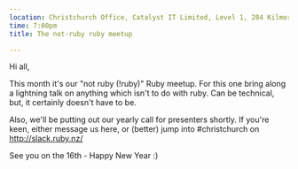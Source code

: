 ```yaml
---
location: Christchurch Office, Catalyst IT Limited, Level 1, 284 Kilmore St, Christchurch
time: 7:00pm
title: The not-ruby ruby meetup

---
```


Hi all,

This month it's our "not ruby (!ruby)" Ruby meetup. For this one bring along a lightning talk on anything which isn't to do with ruby. Can be technical, but, it certainly doesn't have to be.

Also, we'll be putting out our yearly call for presenters shortly. If you're keen, either message us here, or (better) jump into #christchurch on http://slack.ruby.nz/

See you on the 16th - Happy New Year :)
